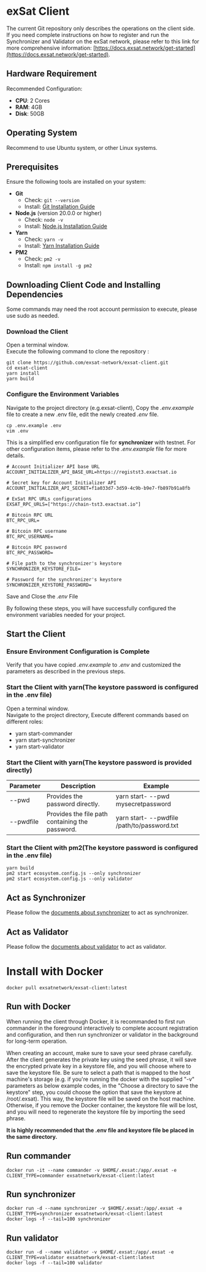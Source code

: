 # exSat Client

The current Git repository only describes the operations on the client side. If you need complete instructions on how to
register and run the Synchronizer and Validator on the exSat network, please refer to this link for more comprehensive
information: [https://docs.exsat.network/get-started](https://docs.exsat.network/get-started).

## Hardware Requirement

Recommended Configuration:

- **CPU**: 2 Cores
- **RAM**: 4GB
- **Disk**: 50GB

## Operating System

Recommend to use Ubuntu system, or other Linux systems.

## Prerequisites

Ensure the following tools are installed on your system:

- **Git**
  - Check: `git --version`
  - Install: [Git Installation Guide](https://git-scm.com/book/en/v2/Getting-Started-Installing-Git)
- **Node.js** (version 20.0.0 or higher)
  - Check: `node -v`
  - Install: [Node.js Installation Guide](https://nodejs.org/en/download/package-manager)
- **Yarn**
  - Check: `yarn -v`
  - Install: [Yarn Installation Guide](https://classic.yarnpkg.com/en/docs/install)
- **PM2**
  - Check: `pm2 -v`
  - Install: `npm install -g pm2`

## Downloading Client Code and Installing Dependencies

Some commands may need the root account permission to execute, please use sudo as needed.

### Download the Client

Open a terminal window.  
Execute the following command to clone the repository :

```shell
git clone https://github.com/exsat-network/exsat-client.git
cd exsat-client
yarn install
yarn build
```

### Configure the Environment Variables

Navigate to the project directory (e.g.exsat-client), Copy the _.env.example_ file to create a new .env file, edit the
newly created _.env_ file.

```
cp .env.example .env
vim .env
```

This is a simplified env configuration file for **synchronizer** with testnet. For other configuration items, please
refer to the _.env.example_ file for more details.

```
# Account Initializer API base URL
ACCOUNT_INITIALIZER_API_BASE_URL=https://registst3.exactsat.io

# Secret key for Account Initializer API
ACCOUNT_INITIALIZER_API_SECRET=f1a033d7-3d59-4c9b-b9e7-fb897b91a8fb

# ExSat RPC URLs configurations
EXSAT_RPC_URLS=["https://chain-tst3.exactsat.io"]

# Bitcoin RPC URL
BTC_RPC_URL=

# Bitcoin RPC username
BTC_RPC_USERNAME=

# Bitcoin RPC password
BTC_RPC_PASSWORD=

# File path to the synchronizer's keystore
SYNCHRONIZER_KEYSTORE_FILE=

# Password for the synchronizer's keystore
SYNCHRONIZER_KEYSTORE_PASSWORD=
```

Save and Close the _.env_ File

By following these steps, you will have successfully configured the environment variables needed for your project.

## Start the Client

### Ensure Environment Configuration is Complete

Verify that you have copied _.env.example_ to _.env_ and customized the parameters as described in the previous steps.

### Start the Client with yarn(The keystore password is configured in the .env file)

Open a terminal window.  
Navigate to the project directory, Execute different commands based on different roles:

- yarn start-commander
- yarn start-synchronizer
- yarn start-validator

### Start the Client with yarn(The keystore password is provided directly)

| Parameter | Description                                     | Example                                                 |
| --------- | ----------------------------------------------- | ------------------------------------------------------- |
| --pwd     | Provides the password directly.                 | yarn start-<clientType> --pwd mysecretpassword          |
| --pwdfile | Provides the file path containing the password. | yarn start-<clientType> --pwdfile /path/to/password.txt |

### Start the Client with pm2(The keystore password is configured in the .env file)

```shell
yarn build
pm2 start ecosystem.config.js --only synchronizer
pm2 start ecosystem.config.js --only validator
```

## Act as Synchronizer

Please follow the [documents about synchronizer](https://docs.exsat.network/get-started/synchronizer-mining-pools/run-as-synchronizer)
to act as synchronizer.

## Act as Validator

Please follow the [documents about validator](https://docs.exsat.network/get-started/validators/run-as-validator) to act
as validator.

# Install with Docker

`docker pull exsatnetwork/exsat-client:latest`

## Run with Docker

When running the client through Docker, it is recommanded to first run commander in the foreground interactively to
complete account registration and configuration, and then run synchronizer or validator in the background for long-term
operation.

When creating an account, make sure to save your seed phrase carefully. After the client generates the private key using
the seed phrase, it will save the encrypted private key in a keystore file, and you will choose where to save the
keystore file. Be sure to select a path that is mapped to the host machine's storage (e.g. if you're running the docker
with the supplied "-v" parameters as below example codes, in the "Choose a directory to save the keystore" step, you
could choose the option that save the keystore at /root/.exsat). This way, the keystore file will be saved on the host
machine. Otherwise, if you remove the Docker container, the keystore file will be lost, and you will need to regenerate
the keystore file by importing the seed phrase.

**It is highly recommended that the .env file and keystore file be placed in the same directory.**

## Run commander

```shell
docker run -it --name commander -v $HOME/.exsat:/app/.exsat -e CLIENT_TYPE=commander exsatnetwork/exsat-client:latest
```

## Run synchronizer

```shell
docker run -d --name synchronizer -v $HOME/.exsat:/app/.exsat -e CLIENT_TYPE=synchronizer exsatnetwork/exsat-client:latest
docker logs -f --tail=100 synchronizer
```

## Run validator

```shell
docker run -d --name validator -v $HOME/.exsat:/app/.exsat -e CLIENT_TYPE=validator exsatnetwork/exsat-client:latest
docker logs -f --tail=100 validator
```
